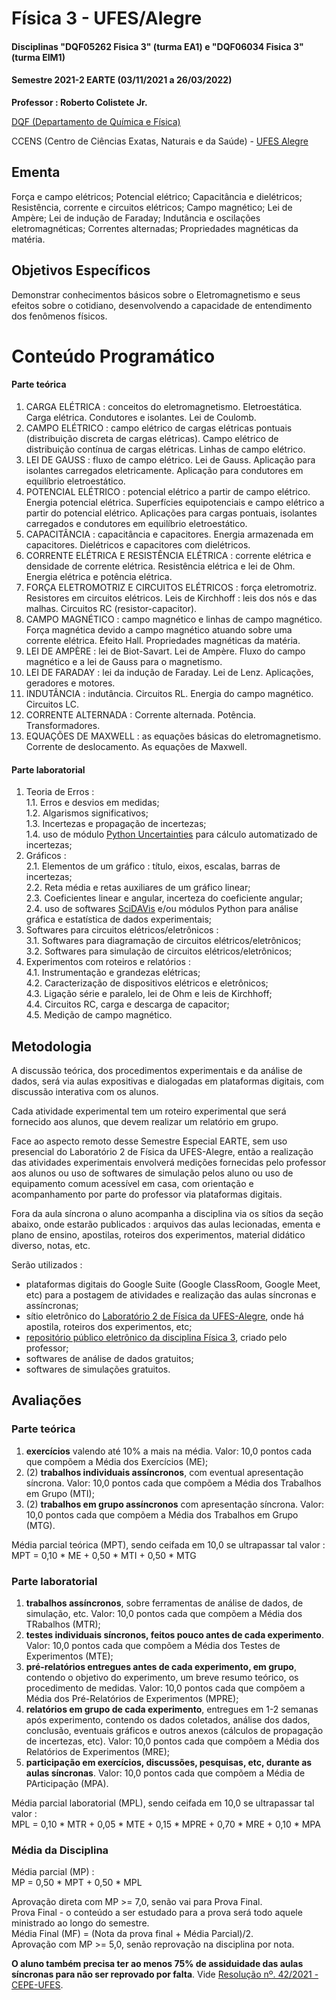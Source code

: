 # Física 3 - UFES/Alegre

#### Disciplinas "DQF05262 Fisica 3" (turma EA1) e "DQF06034 Fisica 3" (turma EIM1)

#### Semestre 2021-2 EARTE (03/11/2021 a 26/03/2022)

**Professor : Roberto Colistete Jr.**

[DQF (Departamento de Química e Física)](http://alegre.ufes.br/ccens/departamento-de-quimica-e-fisica)

CCENS (Centro de Ciências Exatas, Naturais e da Saúde) - [UFES Alegre](http://alegre.ufes.br/)

## Ementa

Força e campo elétricos; Potencial elétrico; Capacitância e dielétricos; Resistência, corrente e circuitos elétricos; Campo magnético; Lei de Ampère; Lei de indução de Faraday; Indutância e oscilações eletromagnéticas; Correntes alternadas; Propriedades magnéticas da matéria.

## Objetivos Específicos

Demonstrar conhecimentos básicos sobre o Eletromagnetismo e seus efeitos sobre o cotidiano, desenvolvendo a capacidade de entendimento dos fenômenos físicos.

# Conteúdo Programático

#### Parte teórica

1. CARGA ELÉTRICA : conceitos do eletromagnetismo. Eletroestática. Carga elétrica. Condutores e isolantes. Lei de Coulomb.  
2. CAMPO ELÉTRICO : campo elétrico de cargas elétricas pontuais (distribuição discreta de cargas elétricas). Campo elétrico de distribuição contínua de cargas elétricas. Linhas de campo elétrico.  
3. LEI DE GAUSS : fluxo de campo elétrico. Lei de Gauss. Aplicação para isolantes carregados eletricamente. Aplicação para condutores em equilíbrio eletroestático.  
4. POTENCIAL ELÉTRICO : potencial elétrico a partir de campo elétrico. Energia potencial elétrica. Superfícies equipotenciais e campo elétrico a partir do potencial elétrico. Aplicações para cargas pontuais, isolantes carregados e condutores em equilíbrio eletroestático.  
5. CAPACITÂNCIA : capacitância e capacitores. Energia armazenada em capacitores. Dielétricos e capacitores com dielétricos.  
6. CORRENTE ELÉTRICA E RESISTÊNCIA ELÉTRICA : corrente elétrica e densidade de corrente elétrica. Resistência elétrica e lei de Ohm. Energia elétrica e potência elétrica.  
7. FORÇA ELETROMOTRIZ E CIRCUITOS ELÉTRICOS : força eletromotriz. Resistores em circuitos elétricos. Leis de Kirchhoff : leis dos nós e das malhas. Circuitos RC (resistor-capacitor).  
8. CAMPO MAGNÉTICO : campo magnético e linhas de campo magnético. Força magnética devido a campo magnético atuando sobre uma corrente elétrica. Efeito Hall. Propriedades magnéticas da matéria.  
9. LEI DE AMPÈRE : lei de Biot-Savart. Lei de Ampère. Fluxo do campo magnético e a lei de Gauss para o magnetismo.  
10. LEI DE FARADAY : lei da indução de Faraday. Lei de Lenz. Aplicações, geradores e motores.  
11. INDUTÂNCIA : indutância. Circuitos RL. Energia do campo magnético. Circuitos LC.  
12. CORRENTE ALTERNADA : Corrente alternada. Potência. Transformadores.  
13. EQUAÇÕES DE MAXWELL : as equações básicas do eletromagnetismo. Corrente de deslocamento. As equações de Maxwell.

#### Parte laboratorial

1. Teoria de Erros :  
    1.1. Erros e desvios em medidas;  
    1.2. Algarismos significativos;  
    1.3. Incertezas e propagação de incertezas;  
    1.4. uso de módulo [Python Uncertainties](https://pythonhosted.org/uncertainties/) para cálculo automatizado de incertezas;  
2. Gráficos :  
    2.1. Elementos de um gráfico : título, eixos, escalas, barras de incertezas;  
    2.2. Reta média e retas auxiliares de um gráfico linear;  
    2.3. Coeficientes linear e angular, incerteza do coeficiente angular;  
    2.4. uso de softwares [SciDAVis](http://scidavis.sourceforge.net/) e/ou módulos Python para análise gráfica e estatística de dados experimentais;  
3. Softwares para circuitos elétricos/eletrônicos :  
    3.1. Softwares para diagramação de circuitos elétricos/eletrônicos;  
    3.2. Softwares para simulação de circuitos elétricos/eletrônicos;  
4. Experimentos com roteiros e relatórios :  
    4.1. Instrumentação e grandezas elétricas;  
    4.2. Caracterização de dispositivos elétricos e eletrônicos;  
    4.3. Ligação série e paralelo, lei de Ohm e leis de Kirchhoff;  
    4.4. Circuitos RC, carga e descarga de capacitor;  
    4.5. Medição de campo magnético.

## Metodologia

A discussão teórica, dos procedimentos experimentais e da análise de dados, será via aulas expositivas e dialogadas em plataformas digitais, com discussão interativa com os alunos.

Cada atividade experimental tem um roteiro experimental que será fornecido aos alunos, que devem realizar um relatório em grupo.

Face ao aspecto remoto desse Semestre Especial EARTE, sem uso presencial do Laboratório 2 de Física da UFES-Alegre, então a realização das atividades experimentais envolverá medições fornecidas pelo professor aos alunos ou uso de softwares de simulação pelos aluno ou uso de equipamento comum acessível em casa, com orientação e acompanhamento por parte do professor via plataformas digitais.

Fora da aula síncrona o aluno acompanha a disciplina via os sítios da seção abaixo, onde estarão publicados : arquivos das aulas lecionadas, ementa e plano de ensino, apostilas, roteiros dos experimentos, material didático diverso, notas, etc.

Serão utilizados :
- plataformas digitais do Google Suite (Google ClassRoom, Google Meet, etc) para a postagem de atividades e realização
das aulas síncronas e assíncronas;
- sítio eletrônico do [Laboratório 2 de Física da UFES-Alegre](https://fisica.alegre.ufes.br/), onde há apostila, roteiros dos experimentos, etc;  
- [repositório público eletrônico da disciplina Física 3](https://github.com/rcolistete/Fisica_3_UFES_Alegre), criado pelo professor;
- softwares de análise de dados gratuitos;
- softwares de simulações gratuitos.

## Avaliações

### Parte teórica

1. **exercícios** valendo até 10% a mais na média. Valor: 10,0 pontos cada que compõem a Média dos Exercícios (ME);  
2. (2) **trabalhos individuais assíncronos**, com eventual apresentação síncrona. Valor: 10,0 pontos cada que compõem a Média dos Trabalhos em Grupo (MTI);  
3. (2) **trabalhos em grupo assíncronos** com apresentação síncrona. Valor: 10,0 pontos cada que compõem a Média dos Trabalhos em Grupo (MTG).

Média parcial teórica (MPT), sendo ceifada em 10,0 se ultrapassar tal valor :  
MPT = 0,10 * ME + 0,50 * MTI + 0,50 * MTG

### Parte laboratorial

1. **trabalhos assíncronos**, sobre ferramentas de análise de dados, de simulação, etc. Valor: 10,0 pontos cada que compõem a Média dos TRabalhos (MTR);  
2. **testes individuais síncronos, feitos pouco antes de cada experimento**. Valor: 10,0 pontos cada que compõem a Média dos Testes de Experimentos (MTE);  
3. **pré-relatórios entregues antes de cada experimento, em grupo**, contendo o objetivo do experimento, um breve resumo teórico, os procedimento de medidas. Valor: 10,0 pontos cada que compõem a Média dos Pré-Relatórios de Experimentos (MPRE);  
4. **relatórios em grupo de cada experimento**, entregues em 1-2 semanas após experimento, contendo os dados coletados, análise dos dados, conclusão, eventuais gráficos e outros anexos (cálculos de propagação de incertezas, etc). Valor: 10,0 pontos cada que compõem a Média dos Relatórios de Experimentos (MRE);  
5. **participação em exercícios, discussões, pesquisas, etc, durante as aulas síncronas**. Valor: 10,0 pontos cada que compõem a Média de PArticipação (MPA).

Média parcial laboratorial (MPL), sendo ceifada em 10,0 se ultrapassar tal valor :  
MPL = 0,10 * MTR + 0,05 * MTE + 0,15 * MPRE + 0,70 * MRE + 0,10 * MPA

### Média da Disciplina

Média parcial (MP) :  
MP = 0,50 * MPT + 0,50 * MPL

Aprovação direta com MP >= 7,0, senão vai para Prova Final.  
Prova Final - o conteúdo a ser estudado para a prova será todo aquele ministrado ao longo do semestre.  
Média Final (MF) = (Nota da prova final + Média Parcial)/2.  
Aprovação com MP >= 5,0, senão reprovação na disciplina por nota.  

**O aluno também precisa ter ao menos 75% de assiduidade das aulas síncronas para não ser reprovado por falta**. Vide [Resolução nº. 42/2021 - CEPE-UFES](https://daocs.ufes.br/sites/daocs.ufes.br/files/field/anexo/resolucao_no_42.2021_-_earte.pdf).
